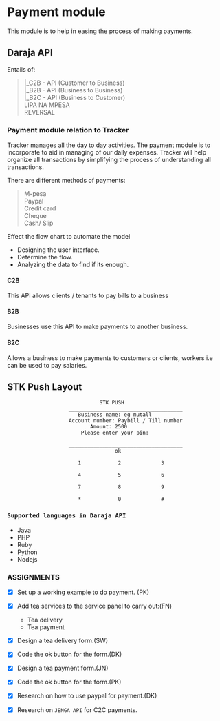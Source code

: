 # Payment module

This module is to help in easing the process of making payments.  

## Daraja API

Entails of:  
> |_C2B - API (Customer to Business)  
> |_B2B - API (Business to Business)  
> |_B2C - API (Business to Customer)  
> LIPA NA MPESA  
> REVERSAL  

### Payment module relation to Tracker

Tracker manages all the day to day activities. The payment module is to incorporate to aid in managing of our daily expenses. Tracker will help organize all transactions by simplifying the process of understanding all transactions.  

There are different methods of payments:  
 > M-pesa  
 > Paypal  
 > Credit card  
 > Cheque  
 > Cash/ Slip  

Effect the flow chart to automate the model  

- Designing the user interface.  
- Determine the flow.
- Analyzing the data to find if its enough.

#### C2B

This API allows clients / tenants to pay bills to a business  

#### B2B

Businesses use this API to make payments to another business.

#### B2C

Allows a business to make payments to customers or clients, workers i.e  can be used to pay salaries.

## STK Push Layout

                                  STK PUSH
                        _____________________________________
                           Business name: eg mutall  
                        Account number: Paybill / Till number
                               Amount: 2500
                            Please enter your pin:
    
                        _____________________________________  
                                       ok
    
                           1            2             3
    
                           4            5             6
    
                           7            8             9
    
                           *            0             #  

### `Supported languages in Daraja API`

- Java
- PHP  
- Ruby
- Python
- Nodejs

### ASSIGNMENTS

- [x] Set up a working example to do payment. (PK)
- [x] Add tea services to the service panel to carry out:(FN)
  - Tea delivery
  - Tea payment  

- [x] Design a tea delivery form.(SW)
- [x] Code the ok button for the form.(DK)
- [x] Design a tea payment form.(JN)
- [x] Code the ok button for the form.(PK)
- [x] Research on how to use paypal for payment.(DK)
- [x] Research on `JENGA API` for C2C payments.  